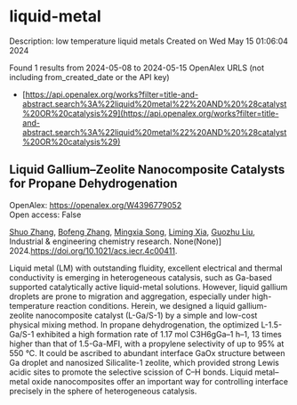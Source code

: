 # liquid-metal
Description: low temperature liquid metals
Created on Wed May 15 01:06:04 2024

Found 1 results from 2024-05-08 to 2024-05-15
OpenAlex URLS (not including from_created_date or the API key)
- [https://api.openalex.org/works?filter=title-and-abstract.search%3A%22liquid%20metal%22%20AND%20%28catalyst%20OR%20catalysis%29](https://api.openalex.org/works?filter=title-and-abstract.search%3A%22liquid%20metal%22%20AND%20%28catalyst%20OR%20catalysis%29)

## Liquid Gallium–Zeolite Nanocomposite Catalysts for Propane Dehydrogenation   

OpenAlex: https://openalex.org/W4396779052    
Open access: False
    
[Shuo Zhang](https://openalex.org/A5038191313), [Bofeng Zhang](https://openalex.org/A5006352222), [Mingxia Song](https://openalex.org/A5028780287), [Liming Xia](https://openalex.org/A5028116005), [Guozhu Liu](https://openalex.org/A5018069202), Industrial & engineering chemistry research. None(None)] 2024.https://doi.org/10.1021/acs.iecr.4c00411.
    
Liquid metal (LM) with outstanding fluidity, excellent electrical and thermal conductivity is emerging in heterogeneous catalysis, such as Ga-based supported catalytically active liquid-metal solutions. However, liquid gallium droplets are prone to migration and aggregation, especially under high-temperature reaction conditions. Herein, we designed a liquid gallium-zeolite nanocomposite catalyst (L-Ga/S-1) by a simple and low-cost physical mixing method. In propane dehydrogenation, the optimized L-1.5-Ga/S-1 exhibited a high formation rate of 1.17 mol C3H6gGa–1 h–1, 13 times higher than that of 1.5-Ga-MFI, with a propylene selectivity of up to 95% at 550 °C. It could be ascribed to abundant interface GaOx structure between Ga droplet and nanosized Silicalite-1 zeolite, which provided strong Lewis acidic sites to promote the selective scission of C–H bonds. Liquid metal–metal oxide nanocomposites offer an important way for controlling interface precisely in the sphere of heterogeneous catalysis.    

    
